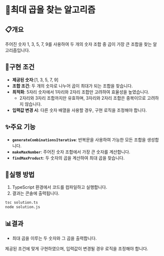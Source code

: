 # 🔢최대 곱을 찾는 알고리즘

## 📋개요

주어진 숫자 1, 3, 5, 7, 9를 사용하여 두 개의 숫자 조합 중 곱이 가장 큰 조합을 찾는 알고리즘입니다.

## 🎯구현 조건

- **제공된 숫자**:[1, 3, 5, 7, 9]
- **조합 조건**: 두 개의 숫자로 나누어 곱이 최대가 되는 조합을 찾습니다.
- **최적화**: 5자리 숫자에서 1자리와 2자리 조합만 고려하여 효율성을 높였습니다.
  - 2자리와 3자리 조합까지만 유효하며, 3자리와 2자리 조합은 중복이므로 고려하지 않습니다.
- **입력값 변경 시**: 다른 숫자 배열을 사용할 경우, 구현 로직을 조정해야 합니다.

## ✨주요 기능

- **`generateCombinationsIterative`**: 반복문을 사용하여 가능한 모든 조합을 생성합니다.
- **`makeMaxNumber`**: 주어진 숫자 조합에서 가장 큰 숫자를 계산합니다.
- **`findMaxProduct`**: 두 숫자의 곱을 계산하여 최대 곱을 찾습니다.

## 🚀실행 방법

1. TypeScript 환경에서 코드를 컴파일하고 실행합니다.
2. 결과는 콘솔에 출력됩니다.

```bash
tsc solution.ts
node solution.js
```

## 📊결과

- 최대 곱을 이루는 두 숫자와 그 곱을 출력합니다.

제공된 조건에 맞게 구현하였으며, 입력값이 변경될 경우 로직을 조정해야 합니다.

